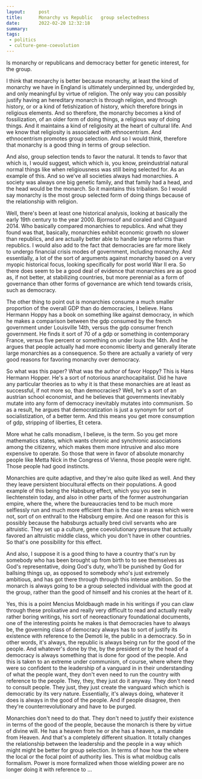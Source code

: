 ```yaml
---
layout:     post
title:      Monarchy vs Republic   group selectedness
date:       2022-02-20 12:32:18
summary:    
tags:
 - politics
 - culture-gene-coevolution
---
```


Is monarchy or republicans and democracy better for genetic interest, for the group.

I think that monarchy is better because monarchy, at least the kind of monarchy we have in England is ultimately underpinned by, undergirded by, and only meaningful by virtue of religion. The only way you can possibly justify having an hereditary monarch is through religion, and through history, or or a kind of fetishization of history, which therefore brings in religious elements. And so therefore, the monarchy becomes a kind of fossilization, of an older form of doing things, a religious way of doing things. And it maintains a kind of religiosity at the heart of cultural life. And we know that religiosity is associated with ethnocentrism. And ethnocentrism promotes group selection. And so I would think, therefore that monarchy is a good thing in terms of group selection.

And also, group selection tends to favor the natural. It tends to favor that which is, I would suggest, which which is, you know, preindustrial natural normal things like when religiousness was still being selected for. As an example of this. And so we've all societies always had monarchies. A society was always one big genetic family, and that family had a head, and the head would be the monarch. So it maintains this tribalism. So I would say monarchy is the most group selected form of doing things because of the relationship with religion. 

Well, there's been at least one historical analysis, looking at basically the early 19th century to the year 2000. Bjornscof and coraled and Clitguard 2014. Who basically compared monarchies to republics. And what they found was that, basically, monarchies exhibit economic growth no slower than republics, and are actually better able to handle large reforms than republics. I would also add to the fact that democracies are far more likely to undergo financial crisis modes of government, including monarchy. And essentially, a lot of the sort of arguments against monarchy based on a very myopic historical focus, looking specifically for post world War II era. So there does seem to be a good deal of evidence that monarchies are as good as, if not better, at stabilizing countries, but more perennial as a form of governance than other forms of governance are which tend towards crisis, such as democracy.

The other thing to point out is monarchies consume a much smaller proportion of the overall GDP than do democracies, I believe. Hans Hermann Hoppy has a book on something like against democracy, in which he makes a comparison between the gdp consumed by the french government under Louisville 14th, versus the gdp consumer french government. He finds it sort of 70 of a gdp or something in contemporary France, versus five percent or something on under louis the 14th. And he argues that people actually had more economic liberty and generally literate large monarchies as a consequence. So there are actually a variety of very good reasons for favoring monarchy over democracy. 

So what was this paper? What was the author of favor Hoppy? This is Hans Hermann Hopper. He's a sort of notorious anarchocapitalist. Did he have any particular theories as to why it is that these monarchies are at least as successful, if not more so, than democracies? Well, he's a sort of an austrian school economist, and he believes that governments inevitably mutate into any form of democracy inevitably mutates into communism. So as a result, he argues that democratization is just a synonym for sort of socialistization, of a better term. And this means you get more consumption of gdp, stripping of liberties, Et cetera. 

More what he calls monadism, I believe, is the term. So you get more mathematics states, which wants chronic and synchronic associations among the citizenry, which makes them more intrusive and also more expensive to operate. So those that were in favor of absolute monarchy people like Metta Nick in the Congress of Vienna, those people were right. Those people had good instincts.

Monarchies are quite adaptive, and they're also quite liked as well. And they they leave persistent biocultural effects on their populations. A good example of this being the Habsburg effect, which you you see in liechtenstein today, and also in other parts of the former austrohungarian empire, where the, where the bureaucracies tend to be much more selflessly run and much more efficient than is the case in areas which were not, sort of on enthrall to the Habsburg empire. And one reason for this is possibly because the habsburgs actually bred civil servants who are altruistic. They set up a culture, gene coevolutionary pressure that actually favored an altruistic middle class, which you don't have in other countries. So that's one possibility for this effect.

And also, I suppose it is a good thing to have a country that's run by somebody who has been brought up from birth to to see themselves as God's representative, doing God's duty, who'll be punished by God for ballsing things up, as opposed to somebody who's just extremely ambitious, and has got there through through this intense ambition. So the monarch is always going to be a group selected individual with the good at the group, rather than the good of himself and his cronies at the heart of it.

Yes, this is a point Mencius Moldbaugh made in his writings if you can claw through these prolixative and really very difficult to read and actually really rather boring writings, his sort of neoreactionary foundational documents, one of the interesting points he makes is that democracies have to always be, the governing class of democracy always has to sort of justify its existence with reference to the Demoti Ie, the public in a democracy. So in other words, it's always, the republic is always being run for the good of the people. And whatever's done by the, by the president or by the head of a democracy is always something that is done for good of the people. And this is taken to an extreme under communism, of course, where where they were so confident to the leadership of a vanguard in in their understanding of what the people want, they don't even need to run the country with reference to the people. They, they, they just do it anyway. They don't need to consult people. They just, they just create the vanguard which which is democratic by its very nature. Essentially, it's always doing, whatever it does is always in the good of the people. And if people disagree, then they're counterrevolutionary and have to be purged.

Monarchies don't need to do that. They don't need to justify their existence in terms of the good of the people, because the monarch is there by virtue of divine will. He has a heaven from he or she has a heaven, a mandate from Heaven. And that's a completely different situation. It totally changes the relationship between the leadership and the people in a way which might might be better for group selection. In terms of how how the where the local or the focal point of authority lies. This is what moldbug calls formalism. Power is more formalized when those wielding power are no longer doing it with reference to ...
